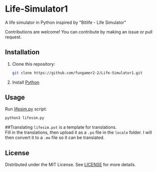 # Life-Simulator1

A life simulator in Python inspired by "Bitlife - Life Simulator"

Contributions are welcome! You can contribute by making an issue or pull request.

## Installation

1. Clone this repository:
   ```sh
   git clone https://github.com/fungamer2-2/Life-Simulator1.git
   ```
2. Install [Python](https://www.python.org/)

## Usage

Run [lifesim.py](lifesim.py) script:
```sh
python3 lifesim.py
```

##Translating
`lifesim.pot` is a template for translations. <br />
Fill in the translations, then upload it as a `.po` file in the `locale` folder.
I will then convert it to a `.mo` file so it can be translated.

## License

Distributed under the MIT License. See [LICENSE](LICENSE) for more details.
